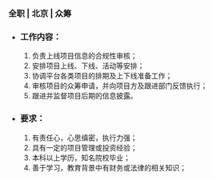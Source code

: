 ### 全职 | 北京 | 众筹

* ### 工作内容：

  1. 负责上线项目信息的合规性审核；
  2. 安排项目上线、下线、活动等安排；
  3. 协调平台各类项目的排期及上下线准备工作；
  4. 审核项目的众筹申请，并向项目方及跟进部门反馈执行；
  5. 跟进并监督项目后期的信息披露。

* ### 要求：

  1. 有责任心，心思缜密，执行力强；
  2. 具有一定的项目管理或投资经验；
  3. 本科以上学历，知名院校毕业；
  4. 善于学习，教育背景中有财务或法律的相关知识；
